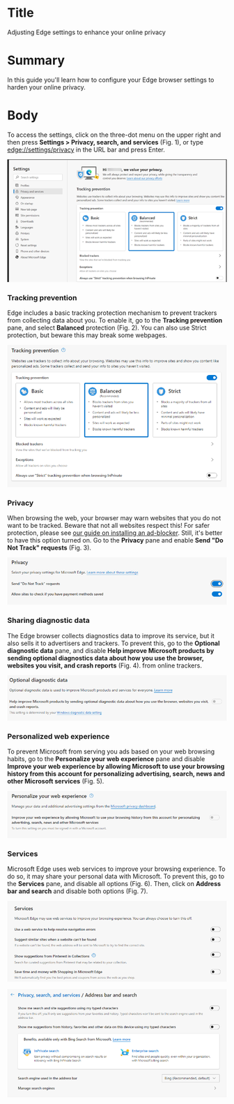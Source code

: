 # Title #
Adjusting Edge settings to enhance your online privacy

# Summary #
In this guide you'll learn how to configure your Edge browser settings to harden your online privacy.

# Body #
To access the settings, click on the three-dot menu on the upper right and then press **Settings > Privacy, search, and services** (Fig. 1), or type <edge://settings/privacy> in the URL bar and press Enter.

![Fig. 1: Edge settings menu](../images/Edge/settings-menu.png?raw=true)

### Tracking prevention ###
Edge includes a basic tracking protection mechanism to prevent trackers from collecting data about you. To enable it, go to the **Tracking prevention** pane, and select **Balanced** protection (Fig. 2). You can also use Strict protection, but beware this may break some webpages.

![Fig. 2: Sync settings](../images/Edge/settings-tracking.png?raw=true)

### Privacy ###
When browsing the web, your browser may warn websites that you do not want to be tracked. Beware that not all websites respect this! For safer protection, please see [our guide on installing an ad-blocker](chrome-ublock-origin.md). Still, it's better to have this option turned on. Go to the **Privacy** pane and enable **Send "Do Not Track" requests** (Fig. 3).

![Fig. 3: Privacy settings](../images/Edge/settings-dnt.png?raw=true)

### Sharing diagnostic data ###
The Edge browser collects diagnostics data to improve its service, but it also sells it to advertisers and trackers. To prevent this, go to the **Optional diagnostic data** pane, and disable **Help improve Microsoft products by sending optional diagnostics data about how you use the browser, websites you visit, and crash reports** (Fig. 4). from online trackers.

![Fig. 4: Diagnostics settings](../images/Edge/settings-diagnostics.png?raw=true)

### Personalized web experience ###
To prevent Microsoft from serving you ads based on your web browsing habits, go to the **Personalize your web experience** pane and disable **Improve your web experience by allowing Microsoft to use your browsing history from this account for personalizing advertising, search, news and other Microsoft services** (Fig. 5).

![Fig. 5: Personalized web experience settings](../images/Edge/settings-ads.png?raw=true)

### Services ###

Microsoft Edge uses web services to improve your browsing experience. To do so, it may share your personal data with Microsoft. To prevent this, go to the **Services** pane, and disable all options (Fig. 6). Then, click on **Address bar and search** and disable both options (Fig. 7).

![Fig. 6: Services settings](../images/Edge/settings-services.png?raw=true)

![Fig. 7: Address bar and search settings](../images/Edge/settings-address-bar.png?raw=true)
